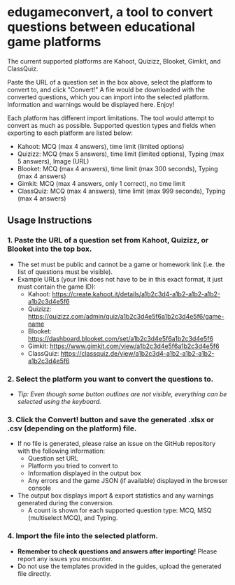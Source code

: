 # edugameconvert, a tool to convert questions between educational game platforms

The current supported platforms are Kahoot, Quizizz, Blooket, Gimkit, and ClassQuiz.

Paste the URL of a question set in the box above, select the platform to convert to, and click "Convert!"
A file would be downloaded with the converted questions, which you can import into the selected platform.
Information and warnings would be displayed here. Enjoy!

Each platform has different import limitations. The tool would attempt to convert as much as possible.
Supported question types and fields when exporting to each platform are listed below:
- Kahoot:    MCQ (max 4 answers), time limit (limited options)
- Quizizz:   MCQ (max 5 answers), time limit (limited options), Typing (max 5 answers), Image (URL)
- Blooket:   MCQ (max 4 answers), time limit (max 300 seconds), Typing (max 4 answers)
- Gimkit:    MCQ (max 4 answers, only 1 correct), no time limit
- ClassQuiz: MCQ (max 4 answers), time limit (max 999 seconds), Typing (max 4 answers)

## Usage Instructions

### 1. Paste the URL of a question set from Kahoot, Quizizz, or Blooket into the top box.
- The set must be public and cannot be a game or homework link (i.e. the list of questions must be visible).
- Example URLs (your link does not have to be in this exact format, it just must contain the game ID):
  - Kahoot: https://create.kahoot.it/details/a1b2c3d4-a1b2-a1b2-a1b2-a1b2c3d4e5f6
  - Quizizz: https://quizizz.com/admin/quiz/a1b2c3d4e5f6a1b2c3d4e5f6/game-name
  - Blooket: https://dashboard.blooket.com/set/a1b2c3d4e5f6a1b2c3d4e5f6
  - Gimkit: https://www.gimkit.com/view/a1b2c3d4e5f6a1b2c3d4e5f6
  - ClassQuiz: https://classquiz.de/view/a1b2c3d4-a1b2-a1b2-a1b2-a1b2c3d4e5f6

### 2. Select the platform you want to convert the questions to.
- _Tip: Even though some button outlines are not visible, everything can be selected using the keyboard._

### 3. Click the <b>Convert!</b> button and save the generated .xlsx or .csv (depending on the platform) file.
- If no file is generated, please raise an issue on the GitHub repository with the following information:
  - Question set URL
  - Platform you tried to convert to
  - Information displayed in the output box
  - Any errors and the game JSON (if available) displayed in the browser console
- The output box displays import & export statistics and any warnings generated during the conversion.
  - A count is shown for each supported question type: MCQ, MSQ (multiselect MCQ), and Typing.

### 4. Import the file into the selected platform.
- **Remember to check questions and answers after importing!** Please report any issues you encounter.
- Do not use the templates provided in the guides, upload the generated file directly.